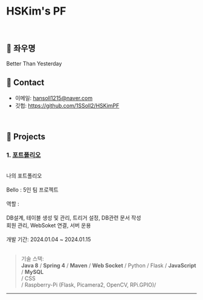 # HSKim's PF
>

</br>

## :pushpin: 좌우명
Better Than Yesterday<br>


## :pushpin: Contact
- 이메일: hansoll1215@naver.com
- 깃헙: https://github.com/1SSoll2/HSKimPF

</br>

## :pushpin: Projects
### 1. [포트폴리오](https://github.com/2023-SMHRD-KDT-IOT-4/Bello/tree/new_socket_version)
<br>
나의 포트폴리오 <br><br>
Bello : 5인 팀 프로젝트 <br><br>
역할 : <br><br>
DB설계, 테이블 생성 및 관리, 트리거 설정, DB관련 문서 작성 <br>
회원 관리, WebSoket 연결, 서버 운용 <br><br>
개발 기간: 2024.01.04 ~ 2024.01.15<br><br>
 
>기술 스택:  
><b>Java 8</b> / <b>Spring 4</b> / <b>Maven</b> / <b>Web Socket</b> / Python / Flask / <b>JavaScript</b> / <b>MySQL</b> <br>
>/ CSS  <br>
>/ Raspberry-Pi (Flask, Picamera2, OpenCV, RPi.GPIO)/
><br>

---
